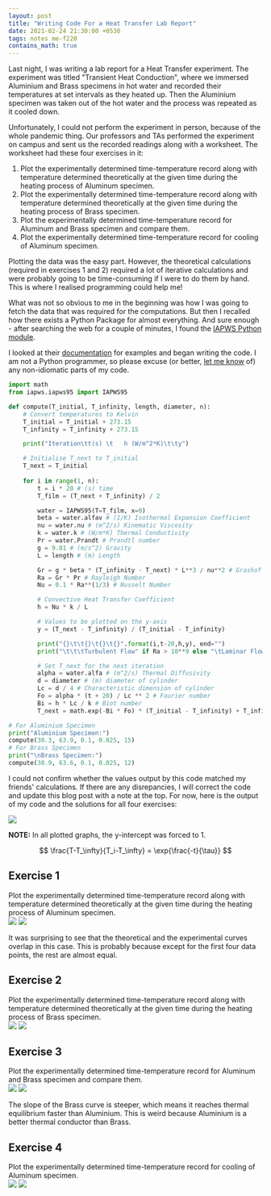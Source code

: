 ```yaml
---
layout: post
title: "Writing Code For a Heat Transfer Lab Report"
date: 2021-02-24 21:30:00 +0530
tags: notes me-f220
contains_math: true
---
```


Last night, I was writing a lab report for a Heat Transfer experiment. The experiment was titled "Transient Heat Conduction", where we immersed Aluminium and Brass specimens in hot water and recorded their temperatures at set intervals as they heated up. Then the Aluminium specimen was taken out of the hot water and the process was repeated as it cooled down.

Unfortunately, I could not perform the experiment in person, because of the whole pandemic thing. Our professors and TAs performed the experiment on campus and sent us the recorded readings along with a worksheet. The worksheet had these four exercises in it:
1. Plot the experimentally determined time-temperature record along with temperature determined theoretically at the given time during the heating process of Aluminum specimen.
2. Plot the experimentally determined time-temperature record along with temperature determined theoretically at the given time during the heating process of Brass specimen.
3. Plot the experimentally determined time-temperature record for Aluminum and Brass specimen and compare them.
4. Plot the experimentally determined time-temperature record for cooling of Aluminum specimen.

Plotting the data was the easy part. However, the theoretical calculations (required in exercises 1 and 2) required a lot of iterative calculations and were probably going to be time-consuming if I were to do them by hand. This is where I realised programming could help me!

What was not so obvious to me in the beginning was how I was going to fetch the data that was required for the computations. But then I recalled how there exists a Python Package for almost everything. And sure enough - after searching the web for a couple of minutes, I found the [IAPWS Python module](https://pypi.org/project/iapws/).

I looked at their [documentation](https://iapws.readthedocs.io/en/latest/) for examples and began writing the code. I am not a Python programmer, so please excuse (or better, [let me know](mailto:ricekot@gmail.com) of) any non-idiomatic parts of my code.

```python
import math
from iapws.iapws95 import IAPWS95

def compute(T_initial, T_infinity, length, diameter, n):
    # Convert temperatures to Kelvin
    T_initial = T_initial + 273.15
    T_infinity = T_infinity + 273.15

    print("Iteration\tt(s) \t   h (W/m^2*K)\t\ty")

    # Initialise T_next to T_initial
    T_next = T_initial
    
    for i in range(1, n):
        t = i * 20 # (s) time
        T_film = (T_next + T_infinity) / 2

        water = IAPWS95(T=T_film, x=0)
        beta = water.alfav # (1/K) Isothermal Expansion Coefficient
        nu = water.nu # (m^2/s) Kinematic Viscosity
        k = water.k # (W/m*K) Thermal Conductivity
        Pr = water.Prandt # Prandtl number
        g = 9.81 # (m/s^2) Gravity
        L = length # (m) Length

        Gr = g * beta * (T_infinity - T_next) * L**3 / nu**2 # Grashof Number
        Ra = Gr * Pr # Rayleigh Number
        Nu = 0.1 * Ra**(1/3) # Nusselt Number

        # Convective Heat Transfer Coefficient
        h = Nu * k / L

        # Values to be plotted on the y-axis
        y = (T_next - T_infinity) / (T_initial - T_infinity)

        print("{}\t\t{}\t{}\t{}".format(i,t-20,h,y), end="")
        print("\t\t\tTurbulent Flow" if Ra > 10**9 else "\tLaminar Flow")

        # Set T_next for the next iteration
        alpha = water.alfa # (m^2/s) Thermal Diffusivity
        d = diameter # (m) diameter of cylinder
        Lc = d / 4 # Characteristic dimension of cylinder
        Fo = alpha * (t + 20) / Lc ** 2 # Fourier number
        Bi = h * Lc / k # Biot number
        T_next = math.exp(-Bi * Fo) * (T_initial - T_infinity) + T_infinity

# For Aluminium Specimen
print("Aluminium Specimen:")
compute(30.3, 63.9, 0.1, 0.025, 15)
# For Brass Specimen
print("\nBrass Specimen:")
compute(30.9, 63.6, 0.1, 0.025, 12)
```

I could not confirm whether the values output by this code matched my friends' calculations. If there are any disrepancies, I will correct the code and update this blog post with a note at the top. For now, here is the output of my code and the solutions for all four exercises:

![](/assets/images/2021-02-24-heat-transfer-lab-code-output.png)

**NOTE:** In all plotted graphs, the y-intercept was forced to 1.

$$
\frac{T-T_\infty}{T_i-T_\infty} = \exp{\frac{-t}{\tau}}
$$

## Exercise 1
Plot the experimentally determined time-temperature record along with temperature determined theoretically at the given time during the heating process of Aluminum specimen.  
![](/assets/images/2021-02-24-heat-transfer-lab-exercise-1-data.png)
![](/assets/images/2021-02-24-heat-transfer-lab-exercise-1-graph.png)

It was surprising to see that the theoretical and the experimental curves overlap in this case. This is probably because except for the first four data points, the rest are almost equal.

## Exercise 2
Plot the experimentally determined time-temperature record along with temperature determined theoretically at the given time during the heating process of Brass specimen.  
![](/assets/images/2021-02-24-heat-transfer-lab-exercise-2-data.png)
![](/assets/images/2021-02-24-heat-transfer-lab-exercise-2-graph.png)

## Exercise 3
Plot the experimentally determined time-temperature record for Aluminum and Brass specimen and compare them.  
![](/assets/images/2021-02-24-heat-transfer-lab-exercise-3-data.png)
![](/assets/images/2021-02-24-heat-transfer-lab-exercise-3-graph.png)

The slope of the Brass curve is steeper, which means it reaches thermal equilibrium faster than Aluminium. This is weird because Aluminium is a better thermal conductor than Brass.

## Exercise 4
Plot the experimentally determined time-temperature record for cooling of Aluminum specimen.  
![](/assets/images/2021-02-24-heat-transfer-lab-exercise-4-data.png)
![](/assets/images/2021-02-24-heat-transfer-lab-exercise-4-graph.png)